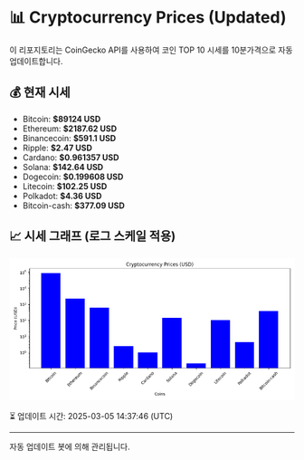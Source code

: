 
# 📊 Cryptocurrency Prices (Updated)

이 리포지토리는 CoinGecko API를 사용하여 코인 TOP 10 시세를 10분가격으로 자동 업데이트합니다.

## 💰 현재 시세
- Bitcoin: **$89124 USD**
- Ethereum: **$2187.62 USD**
- Binancecoin: **$591.1 USD**
- Ripple: **$2.47 USD**
- Cardano: **$0.961357 USD**
- Solana: **$142.64 USD**
- Dogecoin: **$0.199608 USD**
- Litecoin: **$102.25 USD**
- Polkadot: **$4.36 USD**
- Bitcoin-cash: **$377.09 USD**

## 📈 시세 그래프 (로그 스케일 적용)
![Crypto Prices](crypto_prices.png)

⏳ 업데이트 시간: 2025-03-05 14:37:46 (UTC)

---
자동 업데이트 봇에 의해 관리됩니다.
